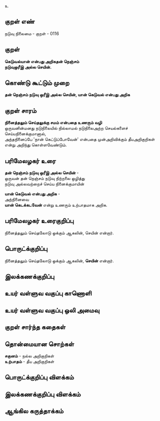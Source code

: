 உ

## குறள் எண் 

நடுவு நிலைமை - குறள் - 0116  

## குறள் 

**கெடுவல்யான் என்பது அறிகதன் நெஞ்சம்  
நடுவுஒரீஇ அல்ல செயின்.** 

## கொண்டு கூட்டும் முறை

**தன் நெஞ்சம் நடுவு ஒரீஇ அல்ல செயின், யான் கெடுவல் என்பது அறிக**  

## குறள் சாரம் 

**நினைத்தலும் செய்தலுக்கு சமம் என்பதை உணரும் வழி**  
ஒருவனின்மனது நடுநிலையில் நில்லாமல் நடுநிலைஅற்ற செயல்களைச் செய்யநினைக்குமானால்,  
அந்தநினைப்பே 'நான் கெட்டுப்போவேன்' என்பதை முன்அறிவிக்கும் தீயஅறிகுறிகள் என்று அறிந்து கொள்ளவேண்டும்.  

## பரிமேலழகர் உரை

**தன் நெஞ்சம் நடுவு ஒரீஇ அல்ல செயின்** -  
ஒருவன் தன் நெஞ்சம் நடுவு நிற்றலை ஒழித்து  
நடுவு அல்லவற்றைச் செய்ய நினைக்குமாயின்  

**யான் கெடுவல் என்பது அறிக** -  
அந்நினைவை  
**யான் கெடக்கடவேன்** என்று உணரும் உற்பாதமாக அறிக.   

## பரிமேலழகர் உரைகுறிப்பு   

நினைத்தலும் செய்தலோடு ஒக்கும் ஆகலின், செயின் என்றார்.  

## பொருட்க்குறிப்பு 

நினைத்தலும் செய்தலோடு ஒக்கும் ஆகலின், **செயின்** என்றார்.  

## இலக்கணக்குறிப்பு  


## உயர் வள்ளுவ வகுப்பு காணொளி


## உயர் வள்ளுவ வகுப்பு ஒலி அமைவு 

 
## குறள் சார்ந்த கதைகள் 


## தொன்மையான சொற்கள்

**சகுனம்** - நல்ல அறிகுறிகள்  
**உற்பாதம்** - தீய அறிகுறிகள்  

## பொருட்க்குறிப்பு விளக்கம்


## இலக்கணக்குறிப்பு விளக்கம்


## ஆங்கில கருத்தாக்கம் 


